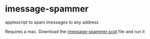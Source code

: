 # imessage-spammer
applescript to spam imessages to any address

Requires a mac. Download the [imessage-spammer.scpt](https://github.com/Oren-Lindsey/imessage-spammer/blob/main/imessage-spammer.scpt) file and run it
